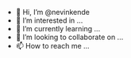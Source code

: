 - 👋 Hi, I’m @nevinkende
- 👀 I’m interested in ...
- 🌱 I’m currently learning ...
- 💞️ I’m looking to collaborate on ...
- 📫 How to reach me ...

<!---
nevinkende/nevinkende is a ✨ special ✨ repository because its `README.md` (this file) appears on your GitHub profile.
You can click the Preview link to take a look at your changes.
--->
